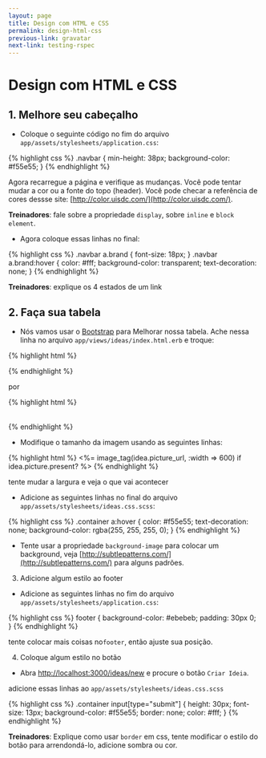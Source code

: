 ```yaml
---
layout: page
title: Design com HTML e CSS
permalink: design-html-css
previous-link: gravatar
next-link: testing-rspec
---
```


# Design com HTML e CSS

## 1. Melhore seu cabeçalho

+ Coloque o seguinte código no fim do arquivo `app/assets/stylesheets/application.css`:

{% highlight css %}
.navbar {
  min-height: 38px;
  background-color: #f55e55;
}
{% endhighlight %}

Agora recarregue a página e verifique as mudanças. Você pode tentar mudar a cor ou a fonte do topo (header). Você pode checar a referência de cores dessse site: [http://color.uisdc.com/](http://color.uisdc.com/).

**Treinadores**: fale sobre a propriedade `display`, sobre `inline` e `block element`.

+ Agora coloque essas linhas no final:

{% highlight css %}
.navbar a.brand {
  font-size: 18px;
}
.navbar a.brand:hover {
  color: #fff;
  background-color: transparent;
  text-decoration: none;
}
{% endhighlight %}

**Treinadores**: explique os 4 estados de um link

## 2. Faça sua tabela

 + Nós vamos usar o [Bootstrap](http://getbootstrap.com/) para
   Melhorar nossa tabela. Ache nessa linha no arquivo
   `app/views/ideas/index.html.erb` e troque:

{% highlight html %}
<table>
{% endhighlight %}

   por

{% highlight html %}
<table class="table">
{% endhighlight %}

 + Modifique o tamanho da imagem usando as seguintes linhas:

{% highlight html %}
<%= image_tag(idea.picture_url, :width => 600) if idea.picture.present? %>
{% endhighlight %}

tente mudar a largura e veja o que vai acontecer

+ Adicione as seguintes linhas no final do arquivo `app/assets/stylesheets/ideas.css.scss`:

{% highlight css %}
.container a:hover {
  color: #f55e55;
  text-decoration: none;
  background-color: rgba(255, 255, 255, 0);
}
{% endhighlight %}

+ Tente usar a propriedade `background-image` para colocar um background, veja
[http://subtlepatterns.com/](http://subtlepatterns.com/) para alguns padrões.

3. Adicione algum estilo ao footer

+ Adicione as seguintes linhas no fim do arquivo `app/assets/stylesheets/application.css`:

{% highlight css %}
footer {
  background-color: #ebebeb;
  padding: 30px 0;
}
{% endhighlight %}

tente colocar mais coisas no`footer`, então ajuste sua posição.

4. Coloque algum estilo no botão

+ Abra [http://localhost:3000/ideas/new](http://localhost:3000/ideas/new) e procure o botão `Criar Ideia`.

adicione essas linhas ao `app/assets/stylesheets/ideas.css.scss`

{% highlight css %}
.container input[type="submit"] {
  height: 30px;
  font-size: 13px;
  background-color: #f55e55;
  border: none;
  color: #fff;
}
{% endhighlight %}

**Treinadores**: Explique como usar `border` em css, tente modificar o estilo do botão para arrendondá-lo,
adicione sombra ou cor.
